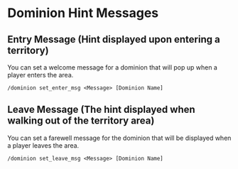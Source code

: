 # Dominion Hint Messages

## Entry Message (Hint displayed upon entering a territory)

You can set a welcome message for a dominion that will pop up when a player enters the area.

```
/dominion set_enter_msg <Message> [Dominion Name]
```

## Leave Message (The hint displayed when walking out of the territory area)

You can set a farewell message for the dominion that will be displayed when a player leaves the area.

```
/dominion set_leave_msg <Message> [Dominion Name]
```
